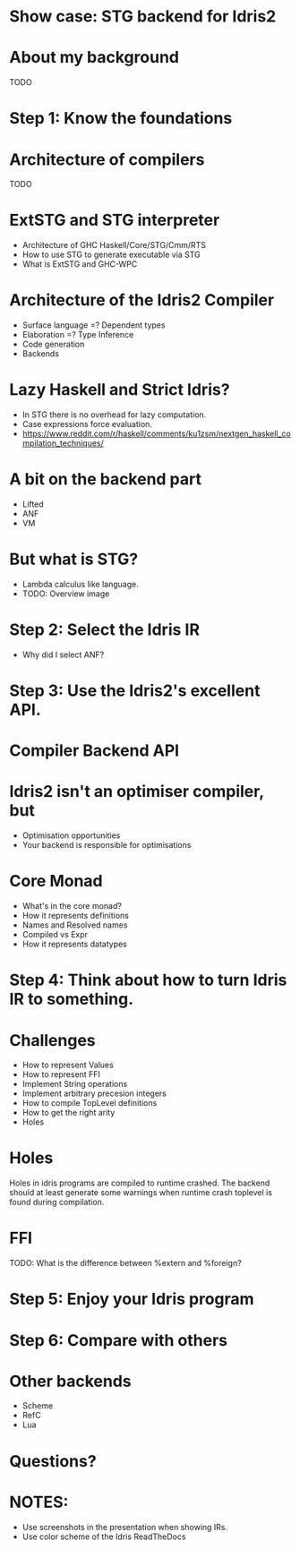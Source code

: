 
<!-- idris
main : IO ()
main = pure ()
-->

# Show case: STG backend for Idris2

# About my background

TODO

# Step 1: Know the foundations

# Architecture of compilers

TODO

# ExtSTG and STG interpreter

* Architecture of GHC Haskell/Core/STG/Cmm/RTS
* How to use STG to generate executable via STG
* What is ExtSTG and GHC-WPC

# Architecture of the Idris2 Compiler

* Surface language =? Dependent types
* Elaboration =? Type Inference
* Code generation
* Backends

# Lazy Haskell and Strict Idris?

* In STG there is no overhead for lazy computation.
* Case expressions force evaluation.
* https://www.reddit.com/r/haskell/comments/ku1zsm/nextgen_haskell_compilation_techniques/

# A bit on the backend part

* Lifted
* ANF
* VM

# But what is STG?

* Lambda calculus like language.
* TODO: Overview image

# Step 2: Select the Idris IR

* Why did I select ANF?

# Step 3: Use the Idris2's excellent API.

# Compiler Backend API

# Idris2 isn't an optimiser compiler, but

* Optimisation opportunities
* Your backend is responsible for optimisations

# Core Monad

* What's in the core monad?
* How it represents definitions
* Names and Resolved names
* Compiled vs Expr
* How it represents datatypes

# Step 4: Think about how to turn Idris IR to something.

# Challenges

* How to represent Values
* How to represent FFI
* Implement String operations
* Implement arbitrary precesion integers
* How to compile TopLevel definitions
* How to get the right arity
* Holes

# Holes

Holes in idris programs are compiled to runtime crashed. The backend should
at least generate some warnings when runtime crash toplevel is found
during compilation.

# FFI

TODO: What is the difference between %extern and %foreign?

# Step 5: Enjoy your Idris program

# Step 6: Compare with others

# Other backends

* Scheme
* RefC
* Lua

# Questions?

# NOTES:

* Use screenshots in the presentation when showing IRs.
* Use color scheme of the Idris ReadTheDocs
